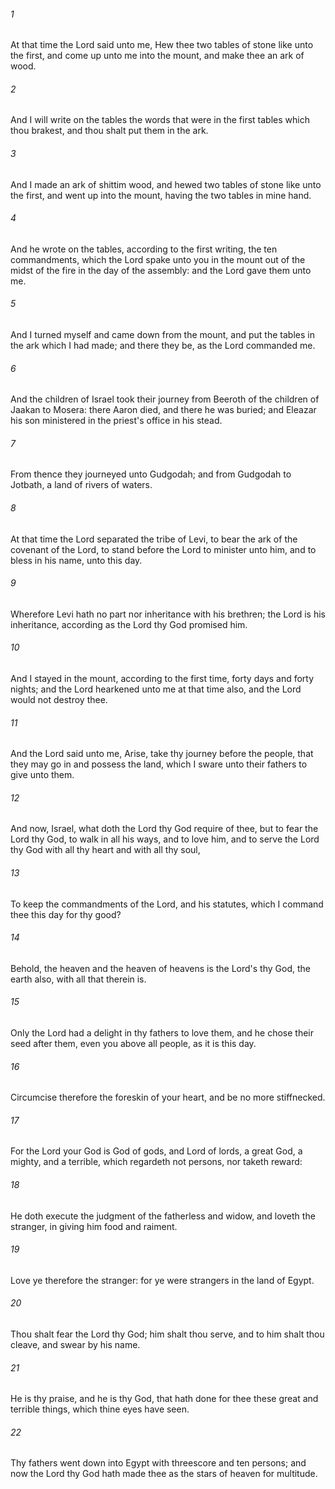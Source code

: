###### 1
At that time the Lord said unto me, Hew thee two tables of stone like unto the first, and come up unto me into the mount, and make thee an ark of wood.

###### 2
And I will write on the tables the words that were in the first tables which thou brakest, and thou shalt put them in the ark.

###### 3
And I made an ark of shittim wood, and hewed two tables of stone like unto the first, and went up into the mount, having the two tables in mine hand.

###### 4
And he wrote on the tables, according to the first writing, the ten commandments, which the Lord spake unto you in the mount out of the midst of the fire in the day of the assembly: and the Lord gave them unto me.

###### 5
And I turned myself and came down from the mount, and put the tables in the ark which I had made; and there they be, as the Lord commanded me.

###### 6
And the children of Israel took their journey from Beeroth of the children of Jaakan to Mosera: there Aaron died, and there he was buried; and Eleazar his son ministered in the priest's office in his stead.

###### 7
From thence they journeyed unto Gudgodah; and from Gudgodah to Jotbath, a land of rivers of waters.

###### 8
At that time the Lord separated the tribe of Levi, to bear the ark of the covenant of the Lord, to stand before the Lord to minister unto him, and to bless in his name, unto this day.

###### 9
Wherefore Levi hath no part nor inheritance with his brethren; the Lord is his inheritance, according as the Lord thy God promised him.

###### 10
And I stayed in the mount, according to the first time, forty days and forty nights; and the Lord hearkened unto me at that time also, and the Lord would not destroy thee.

###### 11
And the Lord said unto me, Arise, take thy journey before the people, that they may go in and possess the land, which I sware unto their fathers to give unto them.

###### 12
And now, Israel, what doth the Lord thy God require of thee, but to fear the Lord thy God, to walk in all his ways, and to love him, and to serve the Lord thy God with all thy heart and with all thy soul,

###### 13
To keep the commandments of the Lord, and his statutes, which I command thee this day for thy good?

###### 14
Behold, the heaven and the heaven of heavens is the Lord's thy God, the earth also, with all that therein is.

###### 15
Only the Lord had a delight in thy fathers to love them, and he chose their seed after them, even you above all people, as it is this day.

###### 16
Circumcise therefore the foreskin of your heart, and be no more stiffnecked.

###### 17
For the Lord your God is God of gods, and Lord of lords, a great God, a mighty, and a terrible, which regardeth not persons, nor taketh reward:

###### 18
He doth execute the judgment of the fatherless and widow, and loveth the stranger, in giving him food and raiment.

###### 19
Love ye therefore the stranger: for ye were strangers in the land of Egypt.

###### 20
Thou shalt fear the Lord thy God; him shalt thou serve, and to him shalt thou cleave, and swear by his name.

###### 21
He is thy praise, and he is thy God, that hath done for thee these great and terrible things, which thine eyes have seen.

###### 22
Thy fathers went down into Egypt with threescore and ten persons; and now the Lord thy God hath made thee as the stars of heaven for multitude.

